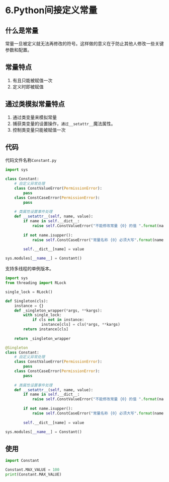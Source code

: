 # 6.Python间接定义常量

## 什么是常量
常量一旦被定义就无法再修改的符号。这样做的意义在于防止其他人修改一些关键参数和配置。

## 常量特点
1. 有且只能被赋值一次
1. 定义时即被赋值

## 通过类模拟常量特点
1. 通过类变量来模拟常量
1. 捕获类变量的设置操作，`通过__setattr__`魔法属性。
1. 控制类变量只能被赋值一次

## 代码

代码文件名称`Constant.py`

```python
import sys

class Constant:
    # 自定义异常处理
    class ConstValueError(PermissionError):
        pass
    class ConstCaseError(PermissionError):
        pass
        
    # 类属性设置事件处理
    def __setattr__(self, name, value):
        if name in self.__dict__:
            raise self.ConstValueError("不能修改常量 {0} 的值 ".format(name))
            
        if not name.isupper():
            raise self.ConstCaseError("常量名称 {0} 必须大写".format(name))
            
        self.__dict__[name] = value

sys.modules[__name__] = Constant()
```

支持多线程的单例版本。

```python
import sys
from threading import RLock

single_lock = RLock()

def Singleton(cls):
    instance = {}
    def _singleton_wrapper(*args, **kargs):
        with single_lock:
            if cls not in instance:
                instance[cls] = cls(*args, **kargs)
        return instance[cls]
        
    return _singleton_wrapper

@Singleton
class Constant:
    # 自定义异常处理
    class ConstValueError(PermissionError):
        pass
    class ConstCaseError(PermissionError):
        pass
        
    # 类属性设置事件处理
    def __setattr__(self, name, value):
        if name in self.__dict__:
            raise self.ConstValueError("不能修改常量 {0} 的值 ".format(name))
            
        if not name.isupper():
            raise self.ConstCaseError("常量名称 {0} 必须大写".format(name))
            
        self.__dict__[name] = value

sys.modules[__name__] = Constant()
```

## 使用
```python
import Constant

Constant.MAX_VALUE = 100
print(Constant.MAX_VALUE)
```
